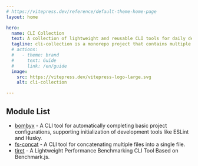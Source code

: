 ```yaml
---
# https://vitepress.dev/reference/default-theme-home-page
layout: home

hero:
  name: CLI Collection
  text: A collection of lightweight and reusable CLI tools for daily development tasks.
  tagline: cli-collection is a monorepo project that contains multiple small, focused command-line tools.
  # actions:
  #   - theme: brand
  #     text: Guide
  #     link: /en/guide
  image:
    src: https://vitepress.dev/vitepress-logo-large.svg
    alt: cli-collection

---
```


## Module List

* [bombyx](/modules/bombyx/) - A CLI tool for automatically completing basic project configurations, supporting initialization of development tools like ESLint and Husky.
* [fs-concat](/modules/fs-concat/) - A CLI tool for concatenating multiple files into a single file.
* [tiret](/modules/tiret/) - A Lightweight Performance Benchmarking CLI Tool Based on Benchmark.js.
